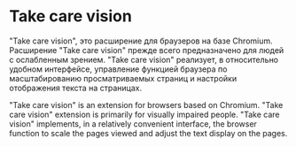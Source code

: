 # Take care vision #

"Take care vision", это расширение для браузеров на базе Chromium.
Расширение "Take care vision" прежде всего предназначено для людей с ослабленным зрением.
"Take care vision" реализует, в относительно удобном интерфейсе, управление функцией браузера по  масштабированию просматриваемых страниц и настройки отображения текста на страницах.

"Take care vision" is an extension for browsers based on Chromium.
"Take care vision" extension is primarily for visually impaired people.
"Take care vision" implements, in a relatively convenient interface, the browser function to scale the pages viewed and adjust the text display on the pages.
